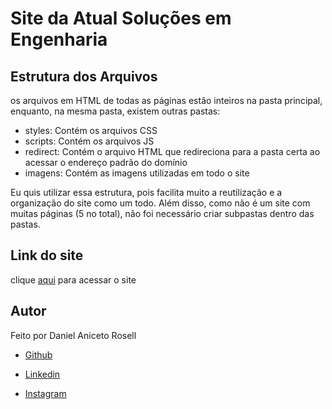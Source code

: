 # Site da Atual Soluções em Engenharia

## Estrutura dos Arquivos

os arquivos em HTML de todas as páginas estão inteiros na pasta principal, enquanto, na mesma pasta, existem outras pastas:
- styles: Contém os arquivos CSS
- scripts: Contém os arquivos JS
- redirect: Contém o arquivo HTML que redireciona para a pasta certa ao acessar o endereço padrão do domínio 
- imagens: Contém as imagens utilizadas em todo o site 

Eu quis utilizar essa estrutura, pois facilita muito a reutilização e a organização do site como um todo. Além disso, como não é um site com muitas páginas (5 no total), não foi necessário criar subpastas dentro das pastas.

## Link do site
clique [aqui](www.atualsolucoes.com.br) para acessar o site

## Autor
Feito por Daniel Aniceto Rosell

- [Github](https://github.com/DanielRosell06)

- [Linkedin](https://www.linkedin.com/in/daniel-rosell-48bb48305/)

- [Instagram](https://www.instagram.com/daniel_rosell_06/)